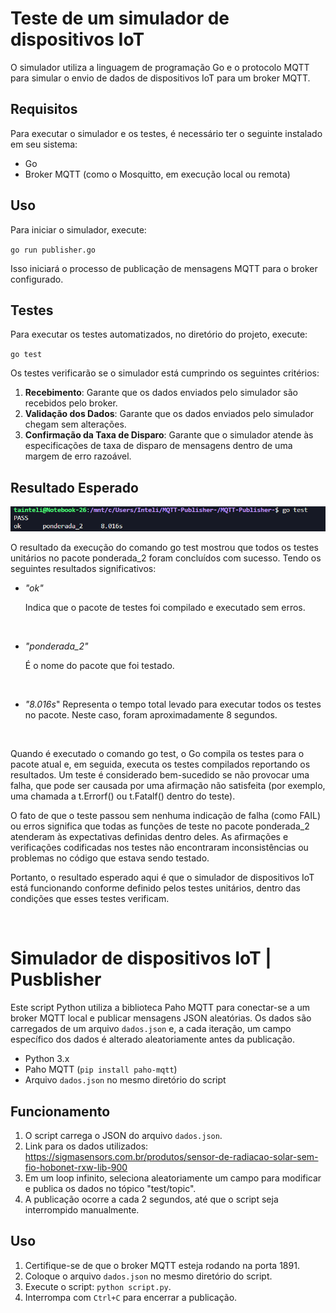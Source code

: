 # Teste de um simulador de dispositivos IoT

O simulador utiliza a linguagem de programação Go e o protocolo MQTT para simular o envio de dados de dispositivos IoT para um broker MQTT.

## Requisitos

Para executar o simulador e os testes, é necessário ter o seguinte instalado em seu sistema:

- Go 
- Broker MQTT (como o Mosquitto, em execução local ou remota)


## Uso

Para iniciar o simulador, execute:

``
go run publisher.go
``


Isso iniciará o processo de publicação de mensagens MQTT para o broker configurado.

## Testes

Para executar os testes automatizados, no diretório do projeto, execute:

``
go test
``

Os testes verificarão se o simulador está cumprindo os seguintes critérios:

1. **Recebimento**: Garante que os dados enviados pelo simulador são recebidos pelo broker.
2. **Validação dos Dados**: Garante que os dados enviados pelo simulador chegam sem alterações.
3. **Confirmação da Taxa de Disparo**: Garante que o simulador atende às especificações de taxa de disparo de mensagens dentro de uma margem de erro razoável.

## Resultado Esperado 

![alt text](image.png)

O resultado da execução do comando go test mostrou que todos os testes unitários no pacote ponderada_2 foram concluídos com sucesso. Tendo os seguintes resultados significativos:

- *"ok"* 
  
   Indica que o pacote de testes foi compilado e executado sem erros.

   <br> 

- *"ponderada_2"* 
  
   É o nome do pacote que foi testado.
     
   <br> 

- *"8.016s*" 
  Representa o tempo total levado para executar todos os testes no pacote. Neste caso, foram aproximadamente 8 segundos.

   <br> 
   

Quando é executado o comando go test, o Go compila os testes para o pacote atual e, em seguida, executa os testes compilados reportando os resultados. Um teste é considerado bem-sucedido se não provocar uma falha, que pode ser causada por uma afirmação não satisfeita (por exemplo, uma chamada a t.Errorf() ou t.Fatalf() dentro do teste).

O fato de que o teste passou sem nenhuma indicação de falha (como FAIL) ou erros significa que todas as funções de teste no pacote ponderada_2 atenderam às expectativas definidas dentro deles. As afirmações e verificações codificadas nos testes não encontraram inconsistências ou problemas no código que estava sendo testado.

Portanto, o resultado esperado aqui é que o simulador de dispositivos IoT está funcionando conforme definido pelos testes unitários, dentro das condições que esses testes verificam.

<br>

# Simulador de dispositivos IoT | Pusblisher 
 

Este script Python utiliza a biblioteca Paho MQTT para conectar-se a um broker MQTT local e publicar mensagens JSON aleatórias. Os dados são carregados de um arquivo `dados.json` e, a cada iteração, um campo específico dos dados é alterado aleatoriamente antes da publicação.

- Python 3.x
- Paho MQTT (`pip install paho-mqtt`)
- Arquivo `dados.json` no mesmo diretório do script

## Funcionamento

1. O script carrega o JSON do arquivo `dados.json`.
2. Link para os dados utilizados: https://sigmasensors.com.br/produtos/sensor-de-radiacao-solar-sem-fio-hobonet-rxw-lib-900 
3. Em um loop infinito, seleciona aleatoriamente um campo para modificar e publica os dados no tópico "test/topic".
4. A publicação ocorre a cada 2 segundos, até que o script seja interrompido manualmente.

## Uso

1. Certifique-se de que o broker MQTT esteja rodando na porta 1891.
2. Coloque o arquivo `dados.json` no mesmo diretório do script.
3. Execute o script: `python script.py`.
4. Interrompa com `Ctrl+C` para encerrar a publicação.

